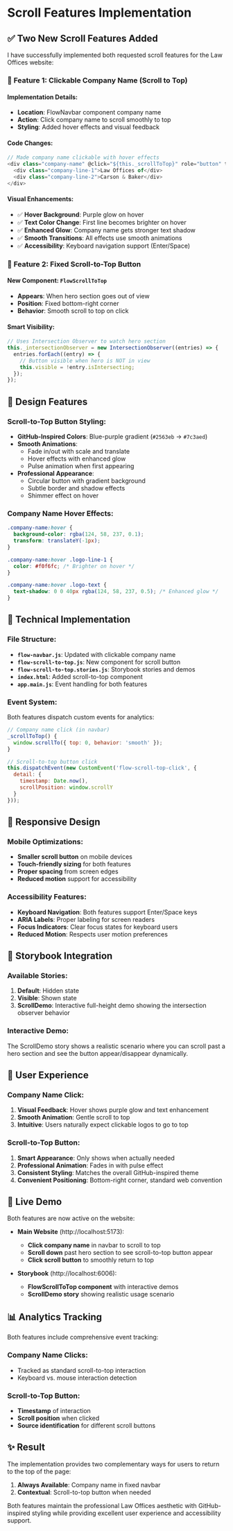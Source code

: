 # Scroll Features Implementation

## ✅ **Two New Scroll Features Added**

I have successfully implemented both requested scroll features for the Law Offices website:

### 🎯 **Feature 1: Clickable Company Name (Scroll to Top)**

#### **Implementation Details:**

- **Location**: FlowNavbar component company name
- **Action**: Click company name to scroll smoothly to top
- **Styling**: Added hover effects and visual feedback

#### **Code Changes:**

```javascript
// Made company name clickable with hover effects
<div class="company-name" @click="${this._scrollToTop}" role="button" tabindex="0">
  <div class="company-line-1">Law Offices of</div>
  <div class="company-line-2">Carson & Baker</div>
</div>
```

#### **Visual Enhancements:**

- ✅ **Hover Background**: Purple glow on hover
- ✅ **Text Color Change**: First line becomes brighter on hover
- ✅ **Enhanced Glow**: Company name gets stronger text shadow
- ✅ **Smooth Transitions**: All effects use smooth animations
- ✅ **Accessibility**: Keyboard navigation support (Enter/Space)

### 🎯 **Feature 2: Fixed Scroll-to-Top Button**

#### **New Component**: `FlowScrollToTop`

- **Appears**: When hero section goes out of view
- **Position**: Fixed bottom-right corner
- **Behavior**: Smooth scroll to top on click

#### **Smart Visibility:**

```javascript
// Uses Intersection Observer to watch hero section
this._intersectionObserver = new IntersectionObserver((entries) => {
  entries.forEach((entry) => {
    // Button visible when hero is NOT in view
    this.visible = !entry.isIntersecting;
  });
});
```

## 🎨 **Design Features**

### **Scroll-to-Top Button Styling:**

- **GitHub-Inspired Colors**: Blue-purple gradient (`#2563eb` → `#7c3aed`)
- **Smooth Animations**:
  - Fade in/out with scale and translate
  - Hover effects with enhanced glow
  - Pulse animation when first appearing
- **Professional Appearance**:
  - Circular button with gradient background
  - Subtle border and shadow effects
  - Shimmer effect on hover

### **Company Name Hover Effects:**

```css
.company-name:hover {
  background-color: rgba(124, 58, 237, 0.1);
  transform: translateY(-1px);
}

.company-name:hover .logo-line-1 {
  color: #f0f6fc; /* Brighter on hover */
}

.company-name:hover .logo-text {
  text-shadow: 0 0 40px rgba(124, 58, 237, 0.5); /* Enhanced glow */
}
```

## 🔧 **Technical Implementation**

### **File Structure:**

- **`flow-navbar.js`**: Updated with clickable company name
- **`flow-scroll-to-top.js`**: New component for scroll button
- **`flow-scroll-to-top.stories.js`**: Storybook stories and demos
- **`index.html`**: Added scroll-to-top component
- **`app.main.js`**: Event handling for both features

### **Event System:**

Both features dispatch custom events for analytics:

```javascript
// Company name click (in navbar)
_scrollToTop() {
  window.scrollTo({ top: 0, behavior: 'smooth' });
}

// Scroll-to-top button click
this.dispatchEvent(new CustomEvent('flow-scroll-top-click', {
  detail: {
    timestamp: Date.now(),
    scrollPosition: window.scrollY
  }
}));
```

## 📱 **Responsive Design**

### **Mobile Optimizations:**

- **Smaller scroll button** on mobile devices
- **Touch-friendly sizing** for both features
- **Proper spacing** from screen edges
- **Reduced motion** support for accessibility

### **Accessibility Features:**

- **Keyboard Navigation**: Both features support Enter/Space keys
- **ARIA Labels**: Proper labeling for screen readers
- **Focus Indicators**: Clear focus states for keyboard users
- **Reduced Motion**: Respects user motion preferences

## 🧪 **Storybook Integration**

### **Available Stories:**

1. **Default**: Hidden state
2. **Visible**: Shown state
3. **ScrollDemo**: Interactive full-height demo showing the intersection observer behavior

### **Interactive Demo:**

The ScrollDemo story shows a realistic scenario where you can scroll past a hero section and see the button appear/disappear dynamically.

## 🎯 **User Experience**

### **Company Name Click:**

1. **Visual Feedback**: Hover shows purple glow and text enhancement
2. **Smooth Animation**: Gentle scroll to top
3. **Intuitive**: Users naturally expect clickable logos to go to top

### **Scroll-to-Top Button:**

1. **Smart Appearance**: Only shows when actually needed
2. **Professional Animation**: Fades in with pulse effect
3. **Consistent Styling**: Matches the overall GitHub-inspired theme
4. **Convenient Positioning**: Bottom-right corner, standard web convention

## 🚀 **Live Demo**

Both features are now active on the website:

- **Main Website** (http://localhost:5173):

  - **Click company name** in navbar to scroll to top
  - **Scroll down** past hero section to see scroll-to-top button appear
  - **Click scroll button** to smoothly return to top

- **Storybook** (http://localhost:6006):
  - **FlowScrollToTop component** with interactive demos
  - **ScrollDemo story** showing realistic usage scenario

## 📊 **Analytics Tracking**

Both features include comprehensive event tracking:

### **Company Name Clicks:**

- Tracked as standard scroll-to-top interaction
- Keyboard vs. mouse interaction detection

### **Scroll-to-Top Button:**

- **Timestamp** of interaction
- **Scroll position** when clicked
- **Source identification** for different scroll buttons

## ✨ **Result**

The implementation provides two complementary ways for users to return to the top of the page:

1. **Always Available**: Company name in fixed navbar
2. **Contextual**: Scroll-to-top button when needed

Both features maintain the professional Law Offices aesthetic with GitHub-inspired styling while providing excellent user experience and accessibility support.
